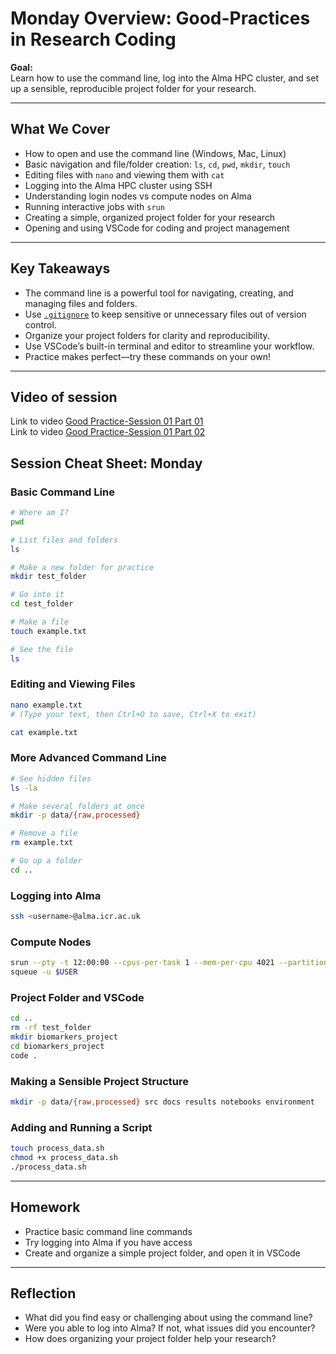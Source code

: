 # Monday Overview: Good-Practices in Research Coding

**Goal:**  
Learn how to use the command line, log into the Alma HPC cluster, and set up a sensible, reproducible project folder for your research.

---

## What We Cover

- How to open and use the command line (Windows, Mac, Linux)
- Basic navigation and file/folder creation: `ls`, `cd`, `pwd`, `mkdir`, `touch`
- Editing files with `nano` and viewing them with `cat`
- Logging into the Alma HPC cluster using SSH
- Understanding login nodes vs compute nodes on Alma
- Running interactive jobs with `srun`
- Creating a simple, organized project folder for your research
- Opening and using VSCode for coding and project management

---

## Key Takeaways

- The command line is a powerful tool for navigating, creating, and managing files and folders.
- Use [`.gitignore`](.gitignore ) to keep sensitive or unnecessary files out of version control.
- Organize your project folders for clarity and reproducibility.
- Use VSCode’s built-in terminal and editor to streamline your workflow.
- Practice makes perfect—try these commands on your own!

---

## Video of session

Link to video [Good Practice-Session 01 Part 01](https://youtu.be/uXDoOYFD31Q)  
Link to video [Good Practice-Session 01 Part 02](https://youtu.be/d9gB9kV3_L0)  


## Session Cheat Sheet: Monday

### Basic Command Line

```bash
# Where am I?
pwd

# List files and folders
ls

# Make a new folder for practice
mkdir test_folder

# Go into it
cd test_folder

# Make a file
touch example.txt

# See the file
ls
```

### Editing and Viewing Files

```bash
nano example.txt
# (Type your text, then Ctrl+O to save, Ctrl+X to exit)

cat example.txt
```

### More Advanced Command Line

```bash
# See hidden files
ls -la

# Make several folders at once
mkdir -p data/{raw,processed}

# Remove a file
rm example.txt

# Go up a folder
cd ..
```

### Logging into Alma

```bash
ssh <username>@alma.icr.ac.uk
```

### Compute Nodes

```bash
srun --pty -t 12:00:00 --cpus-per-task 1 --mem-per-cpu 4021 --partition interactive bash
squeue -u $USER
```

### Project Folder and VSCode

```bash
cd ..
rm -rf test_folder
mkdir biomarkers_project
cd biomarkers_project
code .
```

### Making a Sensible Project Structure

```bash
mkdir -p data/{raw,processed} src docs results notebooks environment
```

### Adding and Running a Script

```bash
touch process_data.sh
chmod +x process_data.sh
./process_data.sh
```

---

## Homework

- Practice basic command line commands
- Try logging into Alma if you have access
- Create and organize a simple project folder, and open it in VSCode

---

## Reflection

- What did you find easy or challenging about using the command line?
- Were you able to log into Alma? If not, what issues did you encounter?
- How does organizing your project folder help your research?